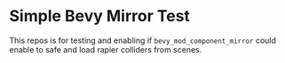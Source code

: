 # Simple Bevy Mirror Test

This repos is for testing and enabling if `bevy_mod_component_mirror` could enable to safe and load rapier colliders from scenes.
